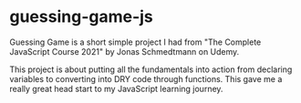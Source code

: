 # guessing-game-js

Guessing Game is a short simple project I had from "The Complete JavaScript Course 2021" by Jonas Schmedtmann on Udemy.

This project is about putting all the fundamentals into action from declaring variables to converting into DRY code through functions. This gave me a really great head start to my JavaScript learning journey.
